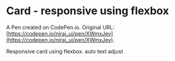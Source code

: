 # Card - responsive using flexbox

A Pen created on CodePen.io. Original URL: [https://codepen.io/niraj_ui/pen/XWmxJev](https://codepen.io/niraj_ui/pen/XWmxJev).

Responsive card using flexbox. auto text adjust 

